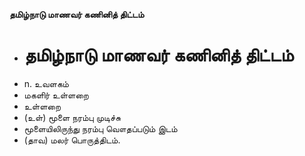**தமிழ்நாடு மாணவர் கணினித் திட்டம்**
- # தமிழ்நாடு மாணவர் கணினித் திட்டம்
- n. உவளகம்
- மகளிர் உள்ளறை
- உள்ளறை
- (உள்) மூளை நரம்பு முடிச்சு
- மூளையிலிருந்து நரம்பு வௌதப்படும் இடம்
- (தாவ) மலர் பொருத்திடம்.

